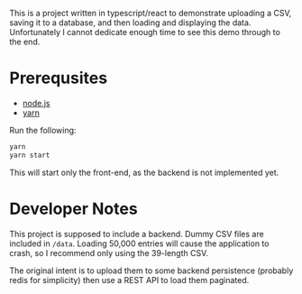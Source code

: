 This is a project written in typescript/react to demonstrate uploading a CSV, saving it to a database, and then loading and displaying the data. Unfortunately I cannot dedicate enough time to see this demo through to the end.

# Prerequsites
- [node.js](https://nodejs.org/en/)
- [yarn](https://yarnpkg.com/lang/en)


Run the following:
```bash
yarn
yarn start
```
This will start only the front-end, as the backend is not implemented yet.

# Developer Notes
This project is supposed to include a backend. Dummy CSV files are included in `/data`. Loading 50,000 entries will cause the application to crash, so I recommend only using the 39-length CSV.

The original intent is to upload them to some backend persistence (probably redis for simplicity) then use a REST API to load them paginated.

